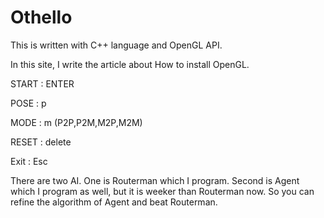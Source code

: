 Othello
=======
This is written with C++ language and OpenGL API.

In <a ref="http://keiorogiken.wordpress.com/2013/02/10/startopengl/" target="_blank" >this site</a>, I write the article about How to install OpenGL.


START : ENTER

POSE  : p

MODE  : m (P2P,P2M,M2P,M2M)

RESET : delete

Exit  : Esc 

There are two AI.
One is Routerman which I program.
Second is Agent which I program as well, but it is weeker than Routerman now.
So you can refine the algorithm of Agent and beat Routerman.
